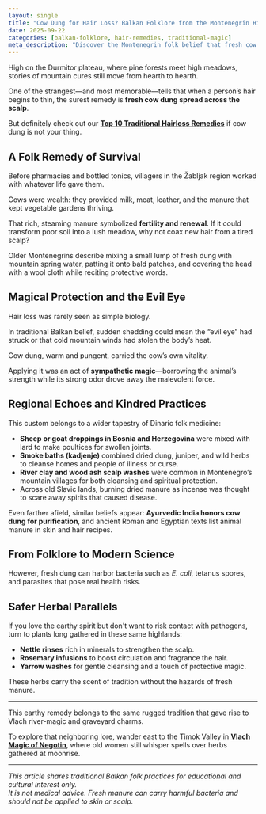 ```yaml
---
layout: single
title: "Cow Dung for Hair Loss? Balkan Folklore from the Montenegrin Highlands"
date: 2025-09-22
categories: [balkan-folklore, hair-remedies, traditional-magic]
meta_description: "Discover the Montenegrin folk belief that fresh cow manure can help hair grow. Learn its history, symbolism, and connections to wider Balkan traditions."
---
```


High on the Durmitor plateau, where pine forests meet high meadows, stories of mountain cures still move from hearth to hearth.

One of the strangest—and most memorable—tells that when a person’s hair begins to thin, the surest remedy is **fresh cow dung spread across the scalp**.  

But definitely check out our **[Top 10 Traditional Hairloss Remedies](/folk-hairloss-remedies/)** if cow dung is not your thing. 

## A Folk Remedy of Survival  
Before pharmacies and bottled tonics, villagers in the Žabljak region worked with whatever life gave them.  

Cows were wealth: they provided milk, meat, leather, and the manure that kept vegetable gardens thriving.  

That rich, steaming manure symbolized **fertility and renewal**. If it could transform poor soil into a lush meadow, why not coax new hair from a tired scalp?  

Older Montenegrins describe mixing a small lump of fresh dung with mountain spring water, patting it onto bald patches, and covering the head with a wool cloth while reciting protective words.

## Magical Protection and the Evil Eye  
Hair loss was rarely seen as simple biology.  

In traditional Balkan belief, sudden shedding could mean the “evil eye” had struck or that cold mountain winds had stolen the body’s heat.  

Cow dung, warm and pungent, carried the cow’s own vitality.  

Applying it was an act of **sympathetic magic**—borrowing the animal’s strength while its strong odor drove away the malevolent force.

## Regional Echoes and Kindred Practices  
This custom belongs to a wider tapestry of Dinaric folk medicine:

* **Sheep or goat droppings in Bosnia and Herzegovina** were mixed with lard to make poultices for swollen joints.  
* **Smoke baths (kadjenje)** combined dried dung, juniper, and wild herbs to cleanse homes and people of illness or curse.  
* **River clay and wood ash scalp washes** were common in Montenegro’s mountain villages for both cleansing and spiritual protection.  
* Across old Slavic lands, burning dried manure as incense was thought to scare away spirits that caused disease.

Even farther afield, similar beliefs appear: **Ayurvedic India honors cow dung for purification**, and ancient Roman and Egyptian texts list animal manure in skin and hair recipes.

## From Folklore to Modern Science  
However, fresh dung can harbor bacteria such as *E. coli*, tetanus spores, and parasites that pose real health risks.  

## Safer Herbal Parallels  
If you love the earthy spirit but don't want to risk contact with pathogens, turn to plants long gathered in these same highlands:  
* **Nettle rinses** rich in minerals to strengthen the scalp.  
* **Rosemary infusions** to boost circulation and fragrance the hair.  
* **Yarrow washes** for gentle cleansing and a touch of protective magic.

These herbs carry the scent of tradition without the hazards of fresh manure.

---

This earthy remedy belongs to the same rugged tradition that gave rise to Vlach river-magic and graveyard charms.  

To explore that neighboring lore, wander east to the Timok Valley in **[Vlach Magic of Negotin](/vlach-magic-negotin-serbia/)**, where old women still whisper spells over herbs gathered at moonrise.

---

*This article shares traditional Balkan folk practices for educational and cultural interest only.  
It is not medical advice. Fresh manure can carry harmful bacteria and should not be applied to skin or scalp.*
